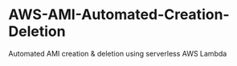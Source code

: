 # AWS-AMI-Automated-Creation-Deletion
Automated AMI creation &amp; deletion using serverless AWS Lambda
